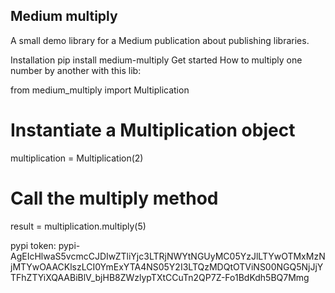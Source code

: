 ## Medium multiply
A small demo library for a Medium publication about publishing libraries.

Installation
pip install medium-multiply
Get started
How to multiply one number by another with this lib:

from medium_multiply import Multiplication

# Instantiate a Multiplication object
multiplication = Multiplication(2)

# Call the multiply method
result = multiplication.multiply(5)


pypi token: pypi-AgEIcHlwaS5vcmcCJDIwZTliYjc3LTRjNWYtNGUyMC05YzJlLTYwOTMxMzNjMTYwOAACKlszLCI0YmExYTA4NS05Y2I3LTQzMDQtOTViNS00NGQ5NjJjYTFhZTYiXQAABiBlV_bjHB8ZWzlypTXtCCuTn2QP7Z-Fo1BdKdh5BQ7Mmg